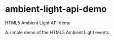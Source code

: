 ambient-light-api-demo
======================

HTML5 Ambient Light API demo

A simple demo of the HTML5 Ambient Light events
